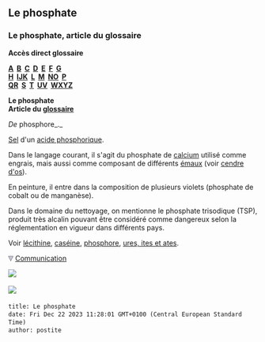 ## Le phosphate
### Le phosphate, article du glossaire
 **Accès direct glossaire**

**[A](a.html)  [B](b.html)  [C](c.html)  [D](d.html)  [E](e.html)  [F](f.html)  [G](g.html)  
[H](h.html)  [IJK](ijk.html)  [L](l.html)  [M](m.html)  [NO](no.html)  [P](p.html)  
[QR](qr.html)  [S](s.html)  [T](t.html)  [UV](uv.html)  [WXYZ](wxyz.html)**

**Le phosphate  
Article du [glossaire](glossaire.html)**

_De_ phosphore_._

[Sel](formationdesels.html) d'un [acide phosphorique](phosphate.html#phosphoriqueacide).

Dans le langage courant, il s'agit du phosphate de [calcium](calcium.html) utilisé comme engrais, mais aussi comme composant de différents [émaux](email.html) (voir [cendre d'os](cendredos.html)).

En peinture, il entre dans la composition de plusieurs violets (phosphate de cobalt ou de manganèse).

Dans le domaine du nettoyage, on mentionne le phosphate trisodique (TSP), produit très alcalin pouvant être considéré comme dangereux selon la réglementation en vigueur dans différents pays.

Voir [lécithine](lecithine.html), [caséine](caseine.html), [phosphore](phosphate.html#phosphore), [ures, ites et ates](uresiresates.html).



![](images/flechebas.gif) [Communication](http://www.artrealite.com/annonceurs.htm) 

[![](https://cbonvin.fr/sites/regie.artrealite.com/visuels/campagne1.png)](index-2.html#20131014)

![](https://cbonvin.fr/sites/regie.artrealite.com/visuels/campagne2.png)
```
title: Le phosphate
date: Fri Dec 22 2023 11:28:01 GMT+0100 (Central European Standard Time)
author: postite
```
